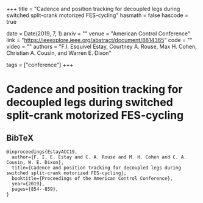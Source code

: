 +++
title = "Cadence and position tracking for decoupled legs during switched split-crank motorized FES-cycling"
hasmath = false
hascode = true


date = Date(2019, 7, 1)
arxiv = ""
venue = "American Control Conference"
link = "https://ieeexplore.ieee.org/abstract/document/8814365"
code = ""
video = ""
authors = "F.I. Esquivel Estay, Courtney A. Rouse, Max H. Cohen, Christian A. Cousin, and Warren E. Dixon"

tags = ["conference"]
+++

# Cadence and position tracking for decoupled legs during switched split-crank motorized FES-cycling

## BibTeX
```plaintext
@inproceedings{EstayACC19,
  author={F. I. E. Estay and C. A. Rouse and M. H. Cohen and C. A. Cousin, W. E. Dixon},
  title={Cadence and position tracking for decoupled legs during switched split-crank motorized FES-cycling},
  booktitle={Proceedings of the American Control Conference},
  year={2019},
  pages={854--859},
}
```